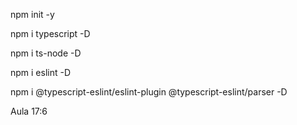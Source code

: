 npm init -y

npm i typescript -D

npm i ts-node -D 

npm i eslint -D

npm i @typescript-eslint/eslint-plugin @typescript-eslint/parser -D 

Aula 17:6
